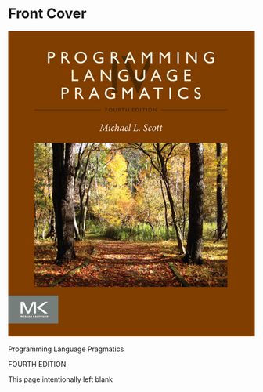 # Front Cover

![Uncaptioned Image page 1 xref 5628](images/page_1_uncaptioned_img_5628.jpeg)

Programming Language Pragmatics

FOURTH EDITION

This page intentionally left blank

